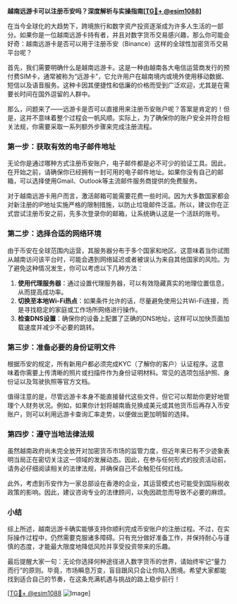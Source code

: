 **越南远游卡可以注册币安吗？深度解析与实操指南[[TG💪+ @esim1088](https://t.me/s/esim1088)]**

在当今全球化的大趋势下，跨境旅行和数字资产投资逐渐成为许多人生活的一部分。如果你是一位越南远游卡持有者，并且对数字货币交易感兴趣，那么你可能会好奇：越南远游卡是否可以用于注册币安（Binance）这样的全球性加密货币交易平台呢？

首先，我们需要明确什么是越南远游卡。这是一种由越南各大电信运营商发行的预付费SIM卡，通常被称为“远游卡”，它允许用户在越南境内或境外使用移动数据、短信以及语音服务。这种卡因其便捷性和低廉的价格而受到广泛欢迎，尤其是在需要长时间在国外逗留的人群中。

那么，问题来了——远游卡是否可以直接用来注册币安账户呢？答案是肯定的！但是，这并不意味着整个过程会一帆风顺。实际上，为了确保你的账户安全并符合相关法规，你需要采取一系列额外步骤来完成注册流程。

### 第一步：获取有效的电子邮件地址

无论你是通过哪种方式注册币安账户，电子邮件都是必不可少的验证工具。因此，在开始之前，请确保你已经拥有一封可用的电子邮件地址。如果你没有自己的邮箱，可以选择使用Gmail、Outlook等主流邮件服务商提供的免费服务。

对于越南远游卡用户而言，激活邮箱可能需要花费一些时间。因为大多数国家都会对新注册的IP地址实施严格的限制措施，以防止垃圾邮件泛滥。所以，建议你在正式尝试注册币安之前，先多次登录你的邮箱，让系统确认这是一个活跃的账号。

### 第二步：选择合适的网络环境

由于币安在全球范围内运营，其服务器分布于多个国家和地区。这意味着当你试图从越南访问该平台时，可能会遇到网络延迟或者被误认为来自其他国家的风险。为了避免这种情况发生，你可以考虑以下几种方法：

1. **使用代理服务器**：通过设置代理服务器，可以有效隐藏真实的地理位置信息，从而提高成功率。
2. **切换至本地Wi-Fi热点**：如果条件允许的话，尽量避免使用公共Wi-Fi连接，而是寻找稳定的家庭或工作场所网络进行操作。
3. **检查DNS设置**：确保你的设备上配置了正确的DNS地址，这样可以加快页面加载速度并减少不必要的跳转。

### 第三步：准备必要的身份证明文件

根据币安的规定，所有新用户都必须完成KYC（了解你的客户）认证程序。这意味着你需要上传清晰的照片或扫描件作为身份证明材料。常见的选项包括护照、身份证以及驾驶执照等官方文档。

值得注意的是，尽管远游卡本身不能直接替代这些文件，但它可以帮助你更好地管理个人财务状况。例如，如果你计划将越南盾兑换成美元或其他货币后再存入币安账户，则可以利用远游卡查询汇率走势，以便做出更加明智的选择。

### 第四步：遵守当地法律法规

虽然越南政府尚未完全放开对加密货币市场的监管力度，但近年来已有不少迹象表明当局正在密切关注这一领域的发展动态。因此，在参与任何形式的投资活动前，请务必仔细阅读相关的法律法规，并确保自己不会触犯任何红线。

此外，考虑到币安作为一家总部设在香港的企业，其运营模式也可能受到国际税收政策的影响。因此，建议咨询专业的法律顾问，以免因疏忽而导致不必要的麻烦。

### 小结

综上所述，越南远游卡确实能够支持你顺利完成币安账户的注册过程。不过，在实际操作过程中，仍然需要克服诸多障碍。只有充分做好准备工作，并保持耐心与谨慎的态度，才能最大限度地降低风险并享受投资带来的乐趣。

最后提醒大家一句：无论你选择何种途径进入数字货币的世界，请始终牢记“量力而行”的原则。毕竟，市场瞬息万变，盲目跟风只会让你陷入困境。希望大家都能找到适合自己的节奏，在这条充满机遇与挑战的路上稳步前行！

[[TG💪+ @esim1088](https://t.me/s/esim1088) ![Image](https://i.postimg.cc/4NQfJmqS/Snipaste-2025-05-13-00-14-12.png)]
